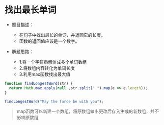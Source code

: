 # 找出最长单词


- 题目描述：
  - 在句子中找出最长的单词，并返回它的长度。
  - 函数的返回值应该是一个数字。


- 解题思路：
  - 1.将一个字符串解体成多个单词数组
  - 2.将数组内容转化为单词长度
  - 3.利用max函数找出最大值


``` js
function findLongestWord(str) {
  return Math.max.apply(null ,str.split(" ").map(e => e.length));
}

findLongestWord("May the force be with you");
```

> map函数可以新建一个数组，将原数组做出更改后存入生成的新数组，并不影响原数组
